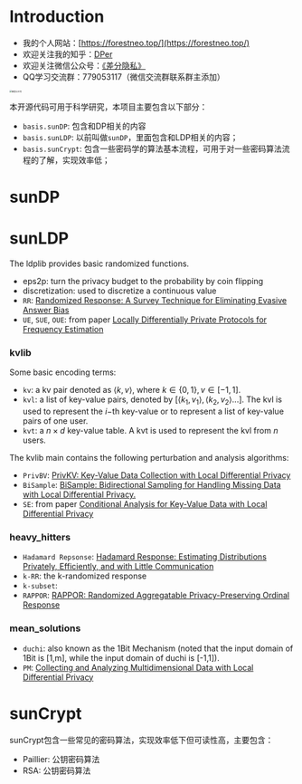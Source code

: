 

# Introduction


- 我的个人网站：[https://forestneo.top/](https://forestneo.top/)
- 欢迎关注我的知乎：[DPer](https://www.zhihu.com/people/sun-lin-83)
- 欢迎关注微信公众号：[《差分隐私》](https://forest-pic.oss-cn-beijing.aliyuncs.com/20200308122411.png)
- QQ学习交流群：779053117（微信交流群联系群主添加）

<img src="https://forest-pic.oss-cn-beijing.aliyuncs.com/20200308122411.png" alt="微信公众号" style="zoom: 25%;" />

本开源代码可用于科学研究，本项目主要包含以下部分：

- `basis.sunDP`: 包含和DP相关的内容
- `basis.sunLDP`: 以前叫做`sunDP`，里面包含和LDP相关的内容；
- `basis.sunCrypt`: 包含一些密码学的算法基本流程，可用于对一些密码算法流程的了解，实现效率低；

# sunDP

# sunLDP


The ldplib provides basic randomized functions.

- eps2p: turn the privacy budget to the probability by coin flipping
- discretization: used to discretize a continuous value
- `RR`: [Randomized Response: A Survey Technique for Eliminating Evasive Answer Bias](https://www.tandfonline.com/doi/abs/10.1080/01621459.1965.10480775)
- `UE`, `SUE`, `OUE`: from paper [Locally Differentially Private Protocols for Frequency Estimation](https://dl.acm.org/doi/10.5555/3241189.3241247)

### kvlib

Some basic encoding terms:

- `kv`: a kv pair denoted as $\langle k, v\rangle$, where $k\in \{0,1\}, v\in[-1,1]$.
- `kvl`: a list of key-value pairs, denoted by $[\langle k_1, v_1\rangle,\langle k_2, v_2\rangle...]$. The kvl is used to represent the $i-$th key-value or to represent a list of key-value pairs of one user.
- `kvt`: a $n\times d$ key-value table. A kvt is used to represent the kvl from $n$ users.

The kvlib main contains the following perturbation and analysis algorithms:

- `PrivBV`: [PrivKV: Key-Value Data Collection with Local Differential Privacy](https://ieeexplore.ieee.org/abstract/document/8835348/)
- `BiSample`: [BiSample: Bidirectional Sampling for Handling Missing Data with Local Differential Privacy.](https://www.researchgate.net/publication/339251866_BiSample_Bidirectional_Sampling_for_Handling_Missing_Data_with_Local_Differential_Privacy/stats)
- `SE`: from paper [Conditional Analysis for Key-Value Data with Local Differential Privacy](https://arxiv.org/abs/1907.05014)

### heavy_hitters

- `Hadamard Repsonse`: [Hadamard Response: Estimating Distributions Privately, Efficiently, and with Little Communication](http://arxiv.org/abs/1802.04705)
- `k-RR`: the k-randomized response
- `k-subset`:
- `RAPPOR`: [RAPPOR: Randomized Aggregatable Privacy-Preserving Ordinal Response](http://dl.acm.org/citation.cfm?doid=2660267.2660348)

### mean_solutions

- `duchi`: also known as the 1Bit Mechanism (noted that the input domain of 1Bit is [1,m], while the input domain of duchi is [-1,1]).
- `PM`: [Collecting and Analyzing Multidimensional Data with Local Differential Privacy](https://arxiv.org/abs/1907.00782)

# sunCrypt

 sunCrypt包含一些常见的密码算法，实现效率低下但可读性高，主要包含：

- Paillier: 公钥密码算法
- RSA: 公钥密码算法



